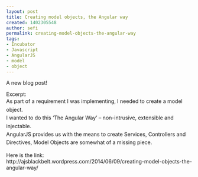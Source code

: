 ```yaml
---
layout: post
title: Creating model objects, the Angular way
created: 1402305548
author: sefi
permalink: creating-model-objects-the-angular-way
tags:
- Incubator
- Javascript
- AngularJS
- model
- object
---
```

<p>A new blog post!</p>

<p>Excerpt:<br />
<span style="line-height: 1.6em;">As part of a requirement I was implementing, I needed to create a model object.</span><br />
<span style="line-height: 1.6em;">I wanted to do this &lsquo;The Angular Way&rsquo; &ndash; non-intrusive, extensible and injectable.</span><br />
<span style="line-height: 1.6em;">AngularJS provides us with the means to create Services, Controllers and Directives, Model Objects are somewhat of a missing piece.</span></p>

<p>Here is the link:<br />
http://ajsblackbelt.wordpress.com/2014/06/09/creating-model-objects-the-angular-way/</p>

